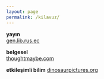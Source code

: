 ```yaml
---
layout: page
permalink: /kilavuz/
---
```

**yayın**  
[gen.lib.rus.ec](http://gen.lib.rus.ec)

**belgesel**  
[thoughtmaybe.com](http://thoughtmaybe.com)

**etkileşimli bilim**
[dinosaurpictures.org](http://dinosaurpictures.org/ancient-earth#240)
